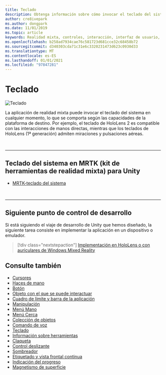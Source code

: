 ```yaml
---
title: Teclado
description: Obtenga información sobre cómo invocar el teclado del sistema en MRTK.
author: cre8ivepark
ms.author: dongpark
ms.date: 11/01/2019
ms.topic: article
keywords: Realidad mixta, controles, interacción, interfaz de usuario, UX, auriculares de realidad mixta, auriculares de realidad mixta de Windows, auriculares de realidad virtual, HoloLens, teclado, MRTK, kit de herramientas de realidad mixta
ms.openlocfilehash: b258ad7934cae76c581723d681cce32c68458b72
ms.sourcegitcommit: d340303cda71c31e6c3320231473d623c0930d33
ms.translationtype: MT
ms.contentlocale: es-ES
ms.lasthandoff: 01/01/2021
ms.locfileid: "97847281"
---
```

# <a name="keyboard"></a>Teclado

![Teclado](images/UX_Hero_Keyboard.jpg)

La aplicación de realidad mixta puede invocar el teclado del sistema en cualquier momento, lo que se comporta según las capacidades de la plataforma de destino. Por ejemplo, el teclado de HoloLens 2 es compatible con las interacciones de manos directas, mientras que los teclados de HoloLens (1ª generación) admiten miraciones y pulsaciones aéreas.

<br>

---

## <a name="system-keyboard-in-mrtk-mixed-reality-toolkit-for-unity"></a>Teclado del sistema en MRTK (kit de herramientas de realidad mixta) para Unity

* [MRTK-teclado del sistema](https://microsoft.github.io/MixedRealityToolkit-Unity/Documentation/README_SystemKeyboard.html)

<br>

---

## <a name="next-development-checkpoint"></a>Siguiente punto de control de desarrollo

Si está siguiendo el viaje de desarrollo de Unity que hemos diseñado, la siguiente tarea consiste en implementar la aplicación en un dispositivo o emulador. 

> [!div class="nextstepaction"]
> [Implementación en HoloLens o con auriculares de Windows Mixed Reality](../develop/platform-capabilities-and-apis/using-visual-studio.md)

## <a name="see-also"></a>Consulte también

* [Cursores](cursors.md)
* [Haces de mano](point-and-commit.md)
* [Botón](button.md)
* [Objeto con el que se puede interactuar](interactable-object.md)
* [Cuadro de límite y barra de la aplicación](app-bar-and-bounding-box.md)
* [Manipulación](direct-manipulation.md)
* [Menú Mano](hand-menu.md)
* [Menú Cerca](near-menu.md)
* [Colección de objetos](object-collection.md)
* [Comando de voz](voice-input.md)
* [Teclado](keyboard.md)
* [Información sobre herramientas](tooltip.md)
* [Claqueta](slate.md)
* [Control deslizante](slider.md)
* [Sombreador](shader.md)
* [Etiquetado y vista frontal continua](billboarding-and-tag-along.md)
* [Indicación del progreso](progress.md)
* [Magnetismo de superficie](surface-magnetism.md)
